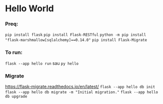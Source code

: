 # Hello World

### Preq:
`pip install flask`
`pip install Flask-RESTful`
`python -m pip install "flask-marshmallow[sqlalchemy]==0.14.0"`
`pip install Flask-Migrate`

### To run:
`flask --app hello run`
sau
`py hello`

### Migrate
https://flask-migrate.readthedocs.io/en/latest/
`flask --app hello db init`
`flask --app hello db migrate -m "Initial migration."`
`flask --app hello db upgrade`

